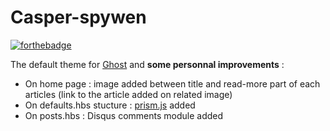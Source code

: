 # Casper-spywen

[![forthebadge](http://forthebadge.com/images/badges/built-with-love.svg)](http://forthebadge.com)

The default theme for [Ghost](http://github.com/tryghost/ghost/) and **some personnal improvements** :

- On home page : image added between title and read-more part of each articles (link to the article added on related image)
- On defaults.hbs stucture : [prism.js](http://prismjs.com/) added
- On posts.hbs : Disqus comments module added 
